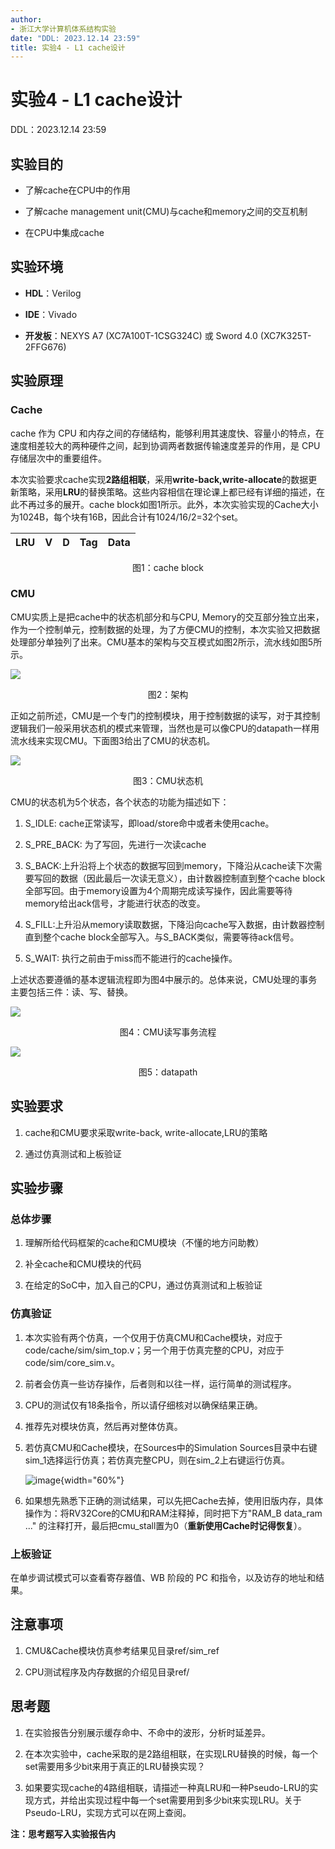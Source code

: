 ```yaml
---
author:
- 浙江大学计算机体系结构实验
date: "DDL: 2023.12.14 23:59"
title: 实验4 - L1 cache设计
---
```


# 实验4 - L1 cache设计

DDL：2023.12.14 23:59

## 实验目的

-   了解cache在CPU中的作用

-   了解cache management unit(CMU)与cache和memory之间的交互机制

-   在CPU中集成cache

## 实验环境

-   **HDL**：Verilog

-   **IDE**：Vivado

-   **开发板**：NEXYS A7 (XC7A100T-1CSG324C) 或 Sword 4.0 (XC7K325T-2FFG676)

## 实验原理

### Cache

cache 作为 CPU 和内存之间的存储结构，能够利用其速度快、容量小的特点，在速度相差较大的两种硬件之间，起到协调两者数据传输速度差异的作用，是 CPU 存储层次中的重要组件。

本次实验要求cache实现**2路组相联**，采用**write-back,write-allocate**的数据更新策略，采用**LRU**的替换策略。这些内容相信在理论课上都已经有详细的描述，在此不再过多的展开。cache block如图1所示。此外，本次实验实现的Cache大小为1024B，每个块有16B，因此合计有1024/16/2=32个set。

| LRU  | V    | D    | Tag  | Data |
| ---- | ---- | ---- | ---- | ---- |

<p style="text-align: center">图1：cache block</p>


### CMU

CMU实质上是把cache中的状态机部分和与CPU, Memory的交互部分独立出来，作为一个控制单元，控制数据的处理，为了方便CMU的控制，本次实验又把数据处理部分单独列了出来。CMU基本的架构与交互模式如图2所示，流水线如图5所示。

![](img/4_cmu.png)

<p style="text-align: center">图2：架构</p>

正如之前所述，CMU是一个专门的控制模块，用于控制数据的读写，对于其控制逻辑我们一般采用状态机的模式来管理，当然也是可以像CPU的datapath一样用流水线来实现CMU。下面图3给出了CMU的状态机。

![](img/4_fsm.png)

<p style="text-align: center">图3：CMU状态机</p>

CMU的状态机为5个状态，各个状态的功能为描述如下：

1.  S_IDLE: cache正常读写，即load/store命中或者未使用cache。

2.  S_PRE_BACK: 为了写回，先进行一次读cache

3.  S_BACK:上升沿将上个状态的数据写回到memory，下降沿从cache读下次需要写回的数据（因此最后一次读无意义），由计数器控制直到整个cache block全部写回。由于memory设置为4个周期完成读写操作，因此需要等待memory给出ack信号，才能进行状态的改变。

4.  S_FILL:上升沿从memory读取数据，下降沿向cache写入数据，由计数器控制直到整个cache block全部写入。与S_BACK类似，需要等待ack信号。

5.  S_WAIT: 执行之前由于miss而不能进行的cache操作。

上述状态要遵循的基本逻辑流程即为图4中展示的。总体来说，CMU处理的事务主要包括三件：读、写、替换。

![](img/4_cache_transaction.png)

<p style="text-align: center">图4：CMU读写事务流程</p>

![](img/5_pipeline.png)

<p style="text-align: center">图5：datapath</p>

## 实验要求

1.  cache和CMU要求采取write-back, write-allocate,LRU的策略

2.  通过仿真测试和上板验证

## 实验步骤

### 总体步骤

1.  理解所给代码框架的cache和CMU模块（不懂的地方问助教）

2.  补全cache和CMU模块的代码

3.  在给定的SoC中，加入自己的CPU，通过仿真测试和上板验证

### 仿真验证

1. 本次实验有两个仿真，一个仅用于仿真CMU和Cache模块，对应于code/cache/sim/sim_top.v；另一个用于仿真完整的CPU，对应于code/sim/core_sim.v。

2. 前者会仿真一些访存操作，后者则和以往一样，运行简单的测试程序。

3. CPU的测试仅有18条指令，所以请仔细核对以确保结果正确。

4. 推荐先对模块仿真，然后再对整体仿真。

5. 若仿真CMU和Cache模块，在Sources中的Simulation Sources目录中右键sim_1选择运行仿真；若仿真完整CPU，则在sim_2上右键运行仿真。

   ![image](img/sim_choice.png){width="60%"}

6. 如果想先熟悉下正确的测试结果，可以先把Cache去掉，使用旧版内存，具体操作为：将RV32Core的CMU和RAM注释掉，同时把下方"RAM_B data_ram \..." 的注释打开，最后把cmu_stall置为0（**重新使用Cache时记得恢复**）。


### 上板验证

在单步调试模式可以查看寄存器值、WB 阶段的 PC 和指令，以及访存的地址和结果。


## 注意事项

1.  CMU&Cache模块仿真参考结果见目录ref/sim_ref

2.  CPU测试程序及内存数据的介绍见目录ref/

## 思考题

1.  在实验报告分别展示缓存命中、不命中的波形，分析时延差异。

2.  在本次实验中，cache采取的是2路组相联，在实现LRU替换的时候，每一个set需要用多少bit来用于真正的LRU替换实现？

3.  如果要实现cache的4路组相联，请描述一种真LRU和一种Pseudo-LRU的实现方式，并给出实现过程中每一个set需要用到多少bit来实现LRU。关于Pseudo-LRU，实现方式可以在网上查阅。

**注：思考题写入实验报告内**
